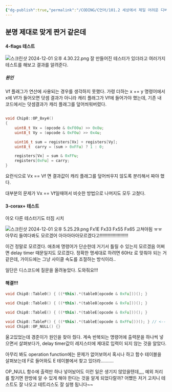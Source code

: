 ```yaml
---
{"dg-publish":true,"permalink":"/CODING/C언어/101.2 세상에서 제일 어려운 디버그/","noteIcon":"2"}
---
```




## 분명 제대로 맞게 짠거 같은데

#### 4-flags 테스트

![스크린샷 2024-12-01 오후 4.30.22.png](/img/user/etc../%EC%B2%A8%EB%B6%80%ED%8C%8C%EC%9D%BC/%EC%8A%A4%ED%81%AC%EB%A6%B0%EC%83%B7%202024-12-01%20%EC%98%A4%ED%9B%84%204.30.22.png)
잘 만들어진 테스터가 있더라고
여러가지 테스트를 해보고 결과를 알려준다.

##### 원인
Vf 플래그가 연산에 사용되는 경우를 생각하지 못했다.
가령 더하는 x += y 명령어에서
x에 Vf가 들어오면 덧셈 결과가 아니라 캐리 플래그가 Vf에 들어가야 했는데,
기존 내 코드에서는 덧셈결과가 캐리 플래그를 덮어씌워버렸다.

``` cpp

void Chip8::OP_8xy4()
{
	uint8_t Vx = (opcode & 0xF00u) >> 0x8u;
	uint8_t Vy = (opcode & 0xF0u) >> 0x4u;

	uint16_t sum = registers[Vx] + registers[Vy];
	uint8_t	 carry = (sum > 0xFFu) ? 1 : 0;

	registers[Vx] = sum & 0xFFu;
	registers[0xFu] = carry;
}
```
요런식으로 Vx == Vf 면 결과값이 캐리 플래그를 덮어씌우지 않도록 분리해서 짜야 했다.

대부분의 문제가 Vx == Vf일때여서 비슷한 방법으로 나머지도 모두 고쳤다.


#### 3-corax+ 테스트
아오 다른 테스터기도 터짐 시치

![스크린샷 2024-12-01 오후 5.25.29.png](/img/user/etc../%EC%B2%A8%EB%B6%80%ED%8C%8C%EC%9D%BC/%EC%8A%A4%ED%81%AC%EB%A6%B0%EC%83%B7%202024-12-01%20%EC%98%A4%ED%9B%84%205.25.29.png)
Fx1E Fx33 Fx55 Fx65 고쳐야됨 ㅠㅠ
아무리 들여다봐도 모르겠어
아아아아아모르겠다고!!!!!!!!!!!!!!!!!!!!!!

이건 정말로 모르겠다. 애초에 명령어가 단순한데 거기서 틀릴 수 있는지 모르겠음
어쩌면 delay timer 때문일지도 모르겠다.
정확한 명세대로 하려면 60Hz 로 맞춰야 되는 거 같은데, 가이드에는 그냥 사이클 속도를 조절하는 방식이라..

일단은 디스코드에 질문을 올려놓았다.
도와줘요!!!

#### 해결!!!
```cpp
void Chip8::Table0() { ((*this).*(table0[opcode & 0xFu]))(); }

void Chip8::Table8() { ((*this).*(table8[opcode & 0xFu]))(); }

void Chip8::TableE() { ((*this).*(tableE[opcode & 0xFu]))(); }

void Chip8::TableF() { ((*this).*(tableE[opcode & 0xFFu]))(); } // <-- 여기!!!
void Chip8::OP_NULL() {}
```

울고있었는데 경준이가 원인을 찾아 줬다.
계속 반복되는 명령어에 출력문을 하나씩 넣으면서 살펴보다가,
delay timer값이 레지스터에 제대로 입력이 되지 않는 것을 알았다.

아무리 봐도 operation function에는 문제가 없어보여서 혹시나 하고 함수 테이블을 살펴보는데
F로 들어와도 E 테이블에서 찾고 있더라..........

OP_NULL 함수에 출력만 하나 넣어놨어도 이런 일은 생기지 않았을텐데,,,,
예외 처리를 할거면 한방에 알 수 있게 해야 한다는 것을 알게 되었다랄까?
어쨌든 저거 고치니 테스트도 잘 나오고 테트리스도 잘 실행 됩니다~~